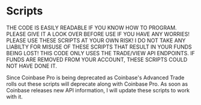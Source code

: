 # Scripts

THE CODE IS EASILY READABLE IF YOU KNOW HOW TO PROGRAM. PLEASE GIVE IT A LOOK OVER BEFORE USE IF YOU HAVE ANY WORRIES!
PLEASE USE THESE SCRIPTS AT YOUR OWN RISK! I DO NOT TAKE ANY LIABILTY FOR MISUSE OF THESE SCRIPTS THAT RESULT IN YOUR FUNDS BEING LOST!
THIS CODE ONLY USES THE TRADE/VIEW API ENDPOINTS. IF FUNDS ARE REMOVED FROM YOUR ACCOUNT, THESE SCRIPTS COULD NOT HAVE DONE IT. 

Since Coinbase Pro is being deprecated as Coinbase's Advanced Trade rolls out these scripts will deprecate along with Coinbase Pro. As soon as Coinbase releases new API information, I will update these scripts to work with it.

